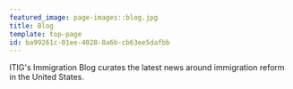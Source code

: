 ```yaml
---
featured_image: page-images::blog.jpg
title: Blog
template: top-page
id: ba99261c-01ee-4028-8a6b-cb63ee5dafbb
---
```

ITIG's Immigration Blog curates the latest news around immigration reform in the United States.